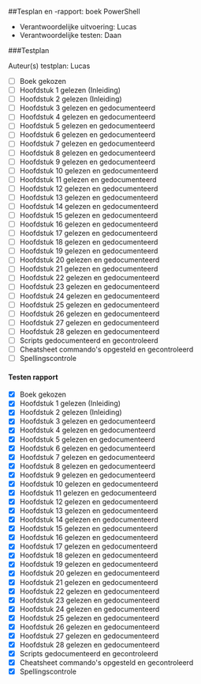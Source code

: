 ##Tesplan en -rapport: boek PowerShell 

* Verantwoordelijke uitvoering: Lucas
* Verantwoordelijke testen: Daan


###Testplan

Auteur(s) testplan: Lucas

- [ ] Boek gekozen
- [ ] Hoofdstuk 1 gelezen (Inleiding)
- [ ] Hoofdstuk 2 gelezen (Inleiding)
- [ ] Hoofdstuk 3 gelezen en gedocumenteerd
- [ ] Hoofdstuk 4 gelezen en gedocumenteerd 
- [ ] Hoofdstuk 5 gelezen en gedocumenteerd
- [ ] Hoofdstuk 6 gelezen en gedocumenteerd
- [ ] Hoofdstuk 7 gelezen en gedocumenteerd
- [ ] Hoofdstuk 8 gelezen en gedocumenteerd
- [ ] Hoofdstuk 9 gelezen en gedocumenteerd
- [ ] Hoofdstuk 10 gelezen en gedocumenteerd
- [ ] Hoofdstuk 11 gelezen en gedocumenteerd
- [ ] Hoofdstuk 12 gelezen en gedocumenteerd
- [ ] Hoofdstuk 13 gelezen en gedocumenteerd
- [ ] Hoofdstuk 14 gelezen en gedocumenteerd
- [ ] Hoofdstuk 15 gelezen en gedocumenteerd
- [ ] Hoofdstuk 16 gelezen en gedocumenteerd
- [ ] Hoofdstuk 17 gelezen en gedocumenteerd
- [ ] Hoofdstuk 18 gelezen en gedocumenteerd
- [ ] Hoofdstuk 19 gelezen en gedocumenteerd
- [ ] Hoofdstuk 20 gelezen en gedocumenteerd
- [ ] Hoofdstuk 21 gelezen en gedocumenteerd
- [ ] Hoofdstuk 22 gelezen en gedocumenteerd
- [ ] Hoofdstuk 23 gelezen en gedocumenteerd
- [ ] Hoofdstuk 24 gelezen en gedocumenteerd
- [ ] Hoofdstuk 25 gelezen en gedocumenteerd
- [ ] Hoofdstuk 26 gelezen en gedocumenteerd
- [ ] Hoofdstuk 27 gelezen en gedocumenteerd
- [ ] Hoofdstuk 28 gelezen en gedocumenteerd
- [ ] Scripts gedocumenteerd en gecontroleerd
- [ ] Cheatsheet commando's opgesteld en gecontroleerd
- [ ] Spellingscontrole

#### Testen rapport ####

- [x] Boek gekozen
- [x] Hoofdstuk 1 gelezen (Inleiding)
- [x] Hoofdstuk 2 gelezen (Inleiding)
- [x] Hoofdstuk 3 gelezen en gedocumenteerd
- [x] Hoofdstuk 4 gelezen en gedocumenteerd 
- [x] Hoofdstuk 5 gelezen en gedocumenteerd
- [x] Hoofdstuk 6 gelezen en gedocumenteerd
- [x] Hoofdstuk 7 gelezen en gedocumenteerd
- [x] Hoofdstuk 8 gelezen en gedocumenteerd
- [x] Hoofdstuk 9 gelezen en gedocumenteerd
- [x] Hoofdstuk 10 gelezen en gedocumenteerd
- [x] Hoofdstuk 11 gelezen en gedocumenteerd
- [x] Hoofdstuk 12 gelezen en gedocumenteerd
- [x] Hoofdstuk 13 gelezen en gedocumenteerd
- [x] Hoofdstuk 14 gelezen en gedocumenteerd
- [x] Hoofdstuk 15 gelezen en gedocumenteerd
- [x] Hoofdstuk 16 gelezen en gedocumenteerd
- [x] Hoofdstuk 17 gelezen en gedocumenteerd
- [x] Hoofdstuk 18 gelezen en gedocumenteerd
- [x] Hoofdstuk 19 gelezen en gedocumenteerd
- [x] Hoofdstuk 20 gelezen en gedocumenteerd
- [x] Hoofdstuk 21 gelezen en gedocumenteerd
- [x] Hoofdstuk 22 gelezen en gedocumenteerd
- [x] Hoofdstuk 23 gelezen en gedocumenteerd
- [x] Hoofdstuk 24 gelezen en gedocumenteerd
- [x] Hoofdstuk 25 gelezen en gedocumenteerd
- [x] Hoofdstuk 26 gelezen en gedocumenteerd
- [x] Hoofdstuk 27 gelezen en gedocumenteerd
- [x] Hoofdstuk 28 gelezen en gedocumenteerd
- [x] Scripts gedocumenteerd en gecontroleerd
- [x] Cheatsheet commando's opgesteld en gecontroleerd
- [x] Spellingscontrole